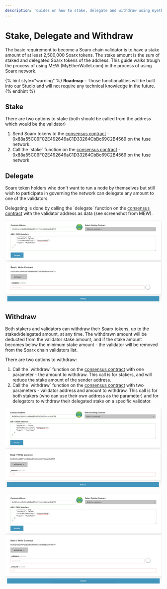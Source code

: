 ```yaml
---
description: 'Guides on how to stake, delegate and withdraw using myetherwallet.com'
---
```


# Stake, Delegate and Withdraw

The basic requirement to become a Soarx chain validator is to have a stake amount of at least 2,500,000 Soarx tokens. The stake amount is the sum of staked and delegated Soarx tokens of the address. This guide walks trough the process of using MEW \(MyEtherWallet.com\) in the process of using Soarx network.

{% hint style="warning" %}
**Roadmap** - Those functionalities will be built into our Studio and will not require any technical knowledge in the future.
{% endhint %}

## Stake

There are two options to stake \(both should be called from the address which would be the validator\)

1. Send Soarx tokens to the [consensus contract](https://soarxscan.org/address/0x88a55C09F02E492646aC1D33264CbBc69C2B4569) - 0x88a55C09F02E492646aC1D33264CbBc69C2B4569 on the fuse network.
2. Call the \`stake\` function on the [consensus contract](https://soarxscan.org/address/0x88a55C09F02E492646aC1D33264CbBc69C2B4569) - 0x88a55C09F02E492646aC1D33264CbBc69C2B4569 on the fuse network

 

## Delegate

Soarx token holders who don't want to run a node by themselves but still wish to participate in governing the network can delegate any amount to one of the validators.

Delegating is done by calling the \`delegate\` function on the [consensus contract](https://soarxscan.org/address/0x88a55C09F02E492646aC1D33264CbBc69C2B4569) with the validator address as data \(see screenshot from MEW\).

![delegate](../../.gitbook/assets/screen-shot-2019-09-04-at-14.59.27.png)

## Withdraw

Both stakers and validators can withdraw their Soarx tokens, up to the staked/delegated amount, at any time. The withdrawn amount will be deducted from the validator stake amount, and if the stake amount becomes below the minimum stake amount - the validator will be removed from the Soarx chain validators list.

There are two options to withdraw:

1. Call the \`withdraw\` function on the [consensus contract](https://soarxscan.org/address/0x88a55C09F02E492646aC1D33264CbBc69C2B4569) with one parameter - the amount to withdraw. This call is for stakers, and will reduce the stake amount of the sender address.
2. Call the \`withdraw\` function on the [consensus contract](https://soarxscan.org/address/0x88a55C09F02E492646aC1D33264CbBc69C2B4569) with two parameters - validator address and amount to withdraw. This call is for both stakers \(who can use their own address as the parameter\) and for delegators to withdraw their delegated stake on a specific validator.

![withdraw option \#1](../../.gitbook/assets/screen-shot-2019-09-04-at-15.01.15.png)

![withdraw option \#2](../../.gitbook/assets/screen-shot-2019-09-04-at-15.01.25.png)

